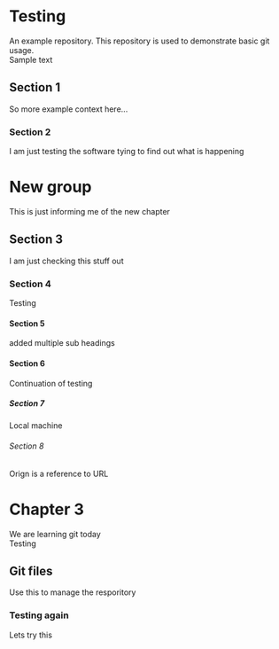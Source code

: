 # Testing
An example repository. This repository is used to demonstrate basic git usage.  
Sample text 

## Section 1
So more example context here...  

### Section 2 
I am just testing the software tying to find out what is happening

# New group 
This is just informing me of the new chapter  

## Section 3
I am just checking this stuff out   


### Section 4
Testing

#### Section 5
added multiple sub headings

#### Section 6 
Continuation of testing 

##### Section 7 
Local machine 


###### Section 8
Orign is a reference to URL


# Chapter 3  
We are learning git today  
Testing      

## Git files
Use this to manage the resporitory 

### Testing again
Lets try this 
